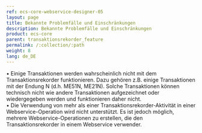 ```yaml
---
ref: ecs-core-webservice-designer-05
layout: page
title: Bekannte Problemfälle und Einschränkungen
description: Bekannte Problemfälle und Einschränkungen
product: ecs-core
parent: transaktionsrekorder_feature
permalink: /:collection/:path
weight: 8
lang: de_DE
---
```


•	Einige Transaktionen werden wahrscheinlich nicht mit dem Transaktionsrekorder funktionieren. Dazu gehören z.B. einige Transaktionen mit der Endung N (d.h. ME51N, ME21N). Solche Transaktionen können technisch nicht wie andere Transaktionen aufgezeichnet oder wiedergegeben werden und funktionieren daher nicht. <br>
•	Die Verwendung von mehr als einer Transaktionsrekorder-Aktivität in einer Webservice-Operation wird nicht unterstützt. Es ist jedoch möglich, mehrere Webservice-Operationen zu erstellen, die den Transaktionsrekorder in einem Webservice verwender. <br>

